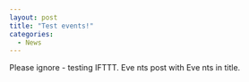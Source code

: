 ```yaml
---
layout: post
title: "Test events!"
categories:
  - News
---
```


Please ignore - testing IFTTT. Eve nts post with Eve nts in title.
